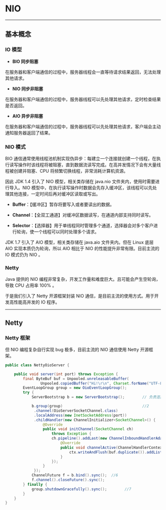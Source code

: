 # NIO

---

## 基本概念

### IO 模型

- **BIO 同步阻塞**

在服务器和客户端通信的过程中，服务器线程会一直等待请求结果返回，无法处理其他请求。

- **NIO 同步非阻塞**

在服务器和客户端通信的过程中，服务器线程可以先处理其他请求，定时检查结果是否返回。

- **AIO 异步非阻塞**

在服务器和客户端通信的过程中，服务器线程可以先处理其他请求，客户端会主动通知服务器返回了结果。

### NIO 模式

BIO 通信通常使用线程池机制实现伪异步：每建立一个连接就创建一个线程，在执行读写操作时该线程将被阻塞，直到数据流读写完成。在高并发情况下会有大量线程被创建并阻塞、CPU
将频繁切换线程，非常消耗计算机资源。

因此 JDK 1.4 引入了 NIO 模型，相关类存储在 java.nio 文件夹内，使用时需要进行导入。NIO
模型中，在执行读写操作时数据会先存入缓冲区，该线程可以先处理其他连接，一定时间后再对缓冲区读取或写出。

- **Buffer**：【缓冲区】暂存将要写入或者要读出的数据。

- **Channel**：【全双工通道】对缓冲区数据读写，在通道内部支持同时读写。

- **Selector**：【选择器】用于单线程同时管理多个通道，选择器会对多个客户进行轮询，使一个线程可以同时处理多个请求。

JDK 1.7 引入了 AIO 模型，相关类存储在 java.aio 文件夹内。但在 Linux 底层 AIO 实现本质仍为轮询，所以 AIO 相比于 NIO
的性能提升非常有限。目前主流的 IO 模式仍为 NIO 。

### Netty

Java 提供的 NIO 编程非常复杂，开发工作量和难度巨大。且可能会产生空轮询，导致 CPU 占用率 100% 。

于是我们引入了 Netty 开源框架封装 NIO 通信，是目前主流的使用方式。用于开发高性能高并发的 IO 程序。

---

## Netty

### Netty 框架

但 NIO 编程复杂自行实现 bug 极多，目前主流的 NIO 通信使用 Netty 开源框架。

```java
public class NettyOioServer {

    public void server(int port) throws Exception {
        final ByteBuf buf = Unpooled.unreleasableBuffer(
                Unpooled.copiedBuffer("Hi!\r\n", Charset.forName("UTF-8")));
        EventLoopGroup group = new OioEventLoopGroup();
        try {
            ServerBootstrap b = new ServerBootstrap();        // 负责连接的池

            b.group(group)                                    //2
             .channel(OioServerSocketChannel.class)
             .localAddress(new InetSocketAddress(port))
             .childHandler(new ChannelInitializer<SocketChannel>() {    // 初始化
                 @Override
                 public void initChannel(SocketChannel ch) 
                     throws Exception {
                     ch.pipeline().addLast(new ChannelInboundHandlerAdapter() {            //4
                         @Override
                         public void channelActive(ChannelHandlerContext ctx) throws Exception {
                             ctx.writeAndFlush(buf.duplicate()).addListener(ChannelFutureListener.CLOSE);//5
                         }
                     });
                 }
             });
            ChannelFuture f = b.bind().sync();  //6
            f.channel().closeFuture().sync();
        } finally {
            group.shutdownGracefully().sync();        //7
        }
    }
}


```